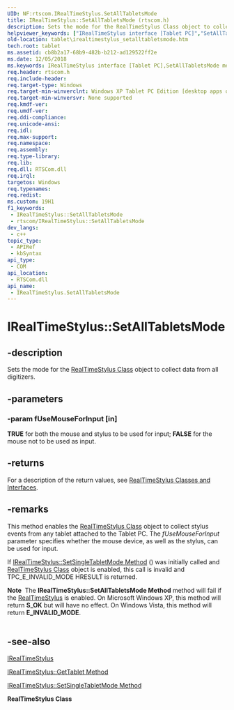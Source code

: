 ```yaml
---
UID: NF:rtscom.IRealTimeStylus.SetAllTabletsMode
title: IRealTimeStylus::SetAllTabletsMode (rtscom.h)
description: Sets the mode for the RealTimeStylus Class object to collect data from all digitizers.
helpviewer_keywords: ["IRealTimeStylus interface [Tablet PC]","SetAllTabletsMode method","IRealTimeStylus.SetAllTabletsMode","IRealTimeStylus::SetAllTabletsMode","SetAllTabletsMode","SetAllTabletsMode method [Tablet PC]","SetAllTabletsMode method [Tablet PC]","IRealTimeStylus interface","cb8b2a17-68b9-482b-b212-ad129522ff2e","rtscom/IRealTimeStylus::SetAllTabletsMode","tablet.irealtimestylus_setalltabletsmode"]
old-location: tablet\irealtimestylus_setalltabletsmode.htm
tech.root: tablet
ms.assetid: cb8b2a17-68b9-482b-b212-ad129522ff2e
ms.date: 12/05/2018
ms.keywords: IRealTimeStylus interface [Tablet PC],SetAllTabletsMode method, IRealTimeStylus.SetAllTabletsMode, IRealTimeStylus::SetAllTabletsMode, SetAllTabletsMode, SetAllTabletsMode method [Tablet PC], SetAllTabletsMode method [Tablet PC],IRealTimeStylus interface, cb8b2a17-68b9-482b-b212-ad129522ff2e, rtscom/IRealTimeStylus::SetAllTabletsMode, tablet.irealtimestylus_setalltabletsmode
req.header: rtscom.h
req.include-header: 
req.target-type: Windows
req.target-min-winverclnt: Windows XP Tablet PC Edition [desktop apps only]
req.target-min-winversvr: None supported
req.kmdf-ver: 
req.umdf-ver: 
req.ddi-compliance: 
req.unicode-ansi: 
req.idl: 
req.max-support: 
req.namespace: 
req.assembly: 
req.type-library: 
req.lib: 
req.dll: RTSCom.dll
req.irql: 
targetos: Windows
req.typenames: 
req.redist: 
ms.custom: 19H1
f1_keywords:
 - IRealTimeStylus::SetAllTabletsMode
 - rtscom/IRealTimeStylus::SetAllTabletsMode
dev_langs:
 - c++
topic_type:
 - APIRef
 - kbSyntax
api_type:
 - COM
api_location:
 - RTSCom.dll
api_name:
 - IRealTimeStylus.SetAllTabletsMode
---
```


# IRealTimeStylus::SetAllTabletsMode


## -description

Sets the mode for the <a href="/windows/desktop/tablet/realtimestylus-class">RealTimeStylus Class</a> object to collect data from all digitizers.

## -parameters

### -param fUseMouseForInput [in]

<b>TRUE</b> for both the mouse and stylus to be used for input; <b>FALSE</b> for the mouse not to be used as input.

## -returns

For a description of the return values, see <a href="/windows/desktop/tablet/realtimestylus-classes-and-interfaces">RealTimeStylus Classes and Interfaces</a>.

## -remarks

This method enables the <a href="/windows/desktop/tablet/realtimestylus-class">RealTimeStylus Class</a> object to collect stylus events from any tablet attached to the Tablet PC. The <i>fUseMouseForInput</i> parameter specifies whether the mouse device, as well as the stylus, can be used for input.

If <a href="/windows/desktop/api/rtscom/nf-rtscom-irealtimestylus-setsingletabletmode">IRealTimeStylus::SetSingleTabletMode Method</a> () was initially called and <a href="/windows/desktop/tablet/realtimestylus-class">RealTimeStylus Class</a> object is enabled, this call is invalid and TPC_E_INVALID_MODE HRESULT is returned.

<div class="alert"><b>Note</b>  The <b>IRealTimeStylus::SetAllTabletsMode Method</b> method will fail if the <a href="/windows/desktop/tablet/realtimestylus-class">RealTimeStylus</a> is enabled. On Microsoft Windows XP, this method will return <b>S_OK</b> but will have no effect. On Windows Vista, this method will return <b>E_INVALID_MODE</b>.</div>
<div> </div>

## -see-also

<a href="/windows/desktop/api/rtscom/nn-rtscom-irealtimestylus">IRealTimeStylus</a>



<a href="/windows/desktop/api/rtscom/nf-rtscom-irealtimestylus-gettablet">IRealTimeStylus::GetTablet Method</a>



<a href="/windows/desktop/api/rtscom/nf-rtscom-irealtimestylus-setsingletabletmode">IRealTimeStylus::SetSingleTabletMode Method</a>



<b>RealTimeStylus Class</b>